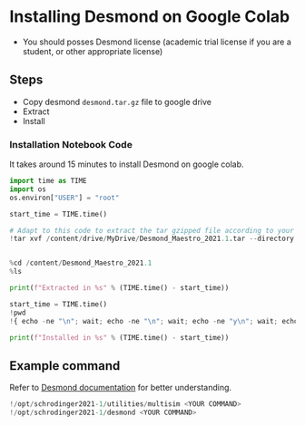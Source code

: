 # Installing Desmond on Google Colab
  * You should posses Desmond license (academic trial license if you are a student, or other appropriate license)

## Steps
* Copy desmond `desmond.tar.gz` file to google drive
* Extract 
* Install


### Installation Notebook Code
It takes around 15 minutes to install Desmond on google colab.

```py
import time as TIME
import os
os.environ["USER"] = "root"

start_time = TIME.time()

# Adapt to this code to extract the tar gzipped file according to your file type
!tar xvf /content/drive/MyDrive/Desmond_Maestro_2021.1.tar --directory /content


%cd /content/Desmond_Maestro_2021.1
%ls

print(f"Extracted in %s" % (TIME.time() - start_time))

start_time = TIME.time()
!pwd
!{ echo -ne "\n"; wait; echo -ne "\n"; wait; echo -ne "y\n"; wait; echo -ne "y\n"; wait; echo -ne "\n"; wait; echo -ne "y\n"; wait; echo -ne "\n"; wait; echo -ne "y\n"; wait; echo -ne "n\n"; wait;  echo -ne "n\n"; wait;  echo -ne "n\n"; wait;  echo -ne "n\n"; wait; }|./INSTALL

print(f"Installed in %s" % (TIME.time() - start_time))

```

## Example command
Refer to [Desmond documentation](http://gohom.win/ManualHom/Schrodinger/Schrodinger_2012_docs/desmond/desmond_user_manual.pdf) for better understanding.
```py
!/opt/schrodinger2021-1/utilities/multisim <YOUR COMMAND>
!/opt/schrodinger2021-1/desmond <YOUR COMMAND>
```

